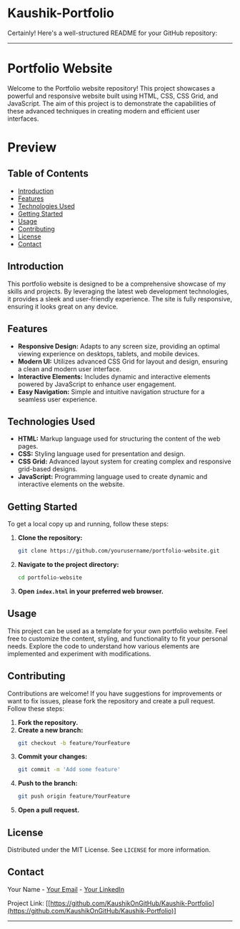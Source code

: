 # Kaushik-Portfolio

Certainly! Here's a well-structured README for your GitHub repository:

---

# Portfolio Website

Welcome to the Portfolio website repository! This project showcases a powerful and responsive website built using HTML, CSS, CSS Grid, and JavaScript. The aim of this project is to demonstrate the capabilities of these advanced techniques in creating modern and efficient user interfaces.

# Preview


## Table of Contents

- [Introduction](#introduction)
- [Features](#features)
- [Technologies Used](#technologies-used)
- [Getting Started](#getting-started)
- [Usage](#usage)
- [Contributing](#contributing)
- [License](#license)
- [Contact](#contact)

## Introduction

This portfolio website is designed to be a comprehensive showcase of my skills and projects. By leveraging the latest web development technologies, it provides a sleek and user-friendly experience. The site is fully responsive, ensuring it looks great on any device.

## Features

- **Responsive Design:** Adapts to any screen size, providing an optimal viewing experience on desktops, tablets, and mobile devices.
- **Modern UI:** Utilizes advanced CSS Grid for layout and design, ensuring a clean and modern user interface.
- **Interactive Elements:** Includes dynamic and interactive elements powered by JavaScript to enhance user engagement.
- **Easy Navigation:** Simple and intuitive navigation structure for a seamless user experience.

## Technologies Used

- **HTML:** Markup language used for structuring the content of the web pages.
- **CSS:** Styling language used for presentation and design.
- **CSS Grid:** Advanced layout system for creating complex and responsive grid-based designs.
- **JavaScript:** Programming language used to create dynamic and interactive elements on the website.

## Getting Started

To get a local copy up and running, follow these steps:

1. **Clone the repository:**
   ```sh
   git clone https://github.com/yourusername/portfolio-website.git
   ```

2. **Navigate to the project directory:**
   ```sh
   cd portfolio-website
   ```

3. **Open `index.html` in your preferred web browser.**

## Usage

This project can be used as a template for your own portfolio website. Feel free to customize the content, styling, and functionality to fit your personal needs. Explore the code to understand how various elements are implemented and experiment with modifications.

## Contributing

Contributions are welcome! If you have suggestions for improvements or want to fix issues, please fork the repository and create a pull request. Follow these steps:

1. **Fork the repository.**
2. **Create a new branch:**
   ```sh
   git checkout -b feature/YourFeature
   ```
3. **Commit your changes:**
   ```sh
   git commit -m 'Add some feature'
   ```
4. **Push to the branch:**
   ```sh
   git push origin feature/YourFeature
   ```
5. **Open a pull request.**

## License

Distributed under the MIT License. See `LICENSE` for more information.

## Contact

Your Name - [Your Email](mailto:coolkaushiksolanki5@gmail.com) - [Your LinkedIn](https://www.linkedin.com/in/kaushik-solanki-990820123)

Project Link: [[https://github.com/KaushikOnGitHub/Kaushik-Portfolio](https://github.com/KaushikOnGitHub/Kaushik-Portfolio)]

---
